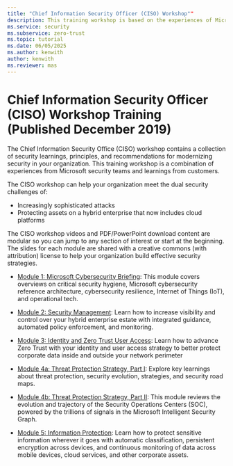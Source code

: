 ```yaml
---
title: "Chief Information Security Officer (CISO) Workshop""
description: This training workshop is based on the experiences of Microsoft security teams and our customers.
ms.service: security
ms.subservice: zero-trust
ms.topic: tutorial
ms.date: 06/05/2025
ms.author: kenwith
author: kenwith
ms.reviewer: mas
---
```



# Chief Information Security Officer (CISO) Workshop Training (Published December 2019)

The Chief Information Security Office (CISO) workshop contains a collection of security learnings, principles, and recommendations for modernizing security in your organization. This training workshop is a combination of experiences from Microsoft security teams and learnings from customers.

The CISO workshop can help your organization meet the dual security challenges of:

- Increasingly sophisticated attacks
- Protecting assets on a hybrid enterprise that now includes cloud platforms

The CISO workshop videos and PDF/PowerPoint download content are modular so you can jump to any section of interest or start at the beginning. The slides for each module are shared with a creative commons (with attribution) license to help your organization build effective security strategies.

- [Module 1: Microsoft Cybersecurity Briefing](ciso-workshop-module-1.md): This module covers overviews on critical security hygiene, Microsoft cybersecurity reference architecture, cybersecurity resilience, Internet of Things (IoT), and operational tech.

- [Module 2: Security Management](ciso-workshop-module-2.md): Learn how to increase visibility and control over your hybrid enterprise estate with integrated guidance, automated policy enforcement, and monitoring.

- [Module 3: Identity and Zero Trust User Access](ciso-workshop-module-3.md): Learn how to advance Zero Trust with your identity and user access strategy to better protect corporate data inside and outside your network perimeter

- [Module 4a: Threat Protection Strategy, Part I](ciso-workshop-module-4a.md): Explore key learnings about threat protection, security evolution, strategies, and security road maps.

- [Module 4b: Threat Protection Strategy, Part II](ciso-workshop-module-4b.md): This module reviews the evolution and trajectory of the Security Operations Centers (SOC), powered by the trillions of signals in the Microsoft Intelligent Security Graph.

- [Module 5: Information Protection](ciso-workshop-module-5.md): Learn how to protect sensitive information wherever it goes with automatic classification, persistent encryption across devices, and continuous monitoring of data across mobile devices, cloud services, and other corporate assets.
